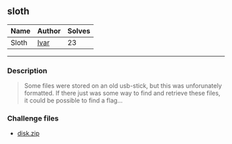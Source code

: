 ## sloth
| Name                         | Author                                             | Solves |
|------------------------------|----------------------------------------------------|--------|
| Sloth               | [Ivar](https://no.linkedin.com/in/ivar-friheim-5083232) | 23     |
---
### Description

<blockquote>

Some files were stored on an old usb-stick, but this was unforunately formatted. If there just was some way to find and retrieve these files, it could be possible to find a flag...

</blockquote>

### Challenge files

- [disk.zip](challenge/disk.zip)